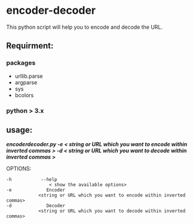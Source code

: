 # encoder-decoder
This python script will help you to encode and decode the URL.

## Requirment:

### packages 

- urllib.parse
- argparse
- sys
- bcolors

### python > 3.x 

## usage: 

***encoderdecoder.py  -e < string or URL which you want to encode within inverted commas > -d < string or URL which you want to decode within inverted commas >*** 

OPTIONS: 

```
-h           --help    
             	< show the available options>
-e             Encoder
	  		<string or URL which you want to encode within inverted commas>
-d             Decoder
	  		<string or URL which you want to decode within inverted commas>

```
